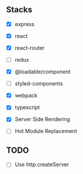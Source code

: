 ## Stacks

- [x] express
- [x] react
- [x] react-router
- [ ] redux
- [x] @loadable/component
- [ ] styled-components

- [x] webpack
- [x] typescript

- [x] Server Side Rendering
- [ ] Hot Module Replacement

## TODO

- [ ] Use http.createServer
